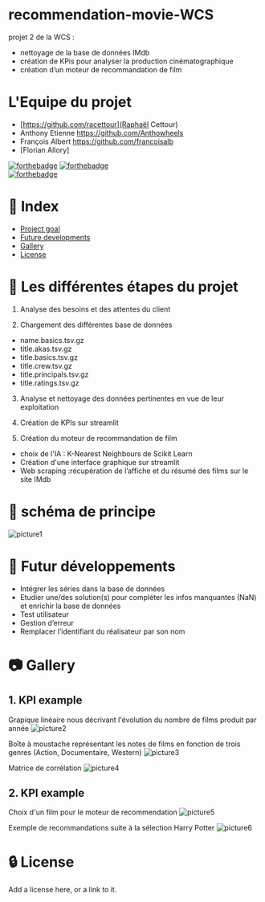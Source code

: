 # recommendation-movie-WCS
projet 2 de la WCS : 
 - nettoyage de la base de données IMdb
 - création de KPis pour analyser la production cinématographique
 - création d’un moteur de recommandation de film 

# L'Equipe du projet
- [https://github.com/racettour](Raphaël Cettour) 
- Anthony Etienne https://github.com/Anthowheels
- François Albert https://github.com/francoisalb
- [Florian Allory]


[![forthebadge](https://forthebadge.com/images/badges/made-with-python.svg)](http://forthebadge.com)  [![forthebadge](http://forthebadge.com/images/badges/built-with-love.svg)](http://forthebadge.com)  
[![forthebadge](https://github.com/racettour/One-Piece-Web-scraping/blob/main/readme_Image/clean-up-in-process-95%25.svg)](http://forthebadge.com)

# :ledger: Index

- [Project goal](#beginner-project-goal)
- [Future developments](#wrench-future-developments)
- [Gallery](#camera-gallery)
- [License](#lock-license)

# :beginner: Les différentes étapes du projet
1. Analyse des besoins et des attentes du client

2. Chargement des différentes base de données

- name.basics.tsv.gz
- title.akas.tsv.gz
- title.basics.tsv.gz
- title.crew.tsv.gz
- title.principals.tsv.gz
- title.ratings.tsv.gz

3. Analyse et nettoyage des données pertinentes en vue de leur exploitation



4. Création de KPIs sur streamlit


5. Création du moteur de recommandation de film 
- choix de l'IA : K-Nearest Neighbours de Scikit Learn
- Création d'une interface graphique sur streamlit
- Web scraping :récupération de l’affiche et du résumé des films sur le site IMdb


# :twisted_rightwards_arrows: schéma de principe
![picture1](image_readme/SchemaPrincipe.png)


# :wrench: Futur développements
  - Intégrer les séries dans la base de données
  - Etudier une/des solution(s) pour compléter les infos manquantes (NaN) et enrichir la base de données
  - Test utilisateur
  - Gestion d’erreur
  - Remplacer l’identifiant du réalisateur par son nom



#  :camera: Gallery
## 1. KPI example

Grapique linéaire nous décrivant l'évolution du nombre de films produit par année
![picture2](image_readme/KPI1.png)

Boîte à moustache représentant les notes de films en fonction de trois genres (Action, Documentaire, Western)
![picture3](image_readme/KPI2.png)

Matrice de corrélation
![picture4](image_readme/KPI3.png)


## 2. KPI example

Choix d'un film pour le moteur de recommendation
![picture5](image_readme/IA_1.png)

Exemple de recommandations suite à la sélection Harry Potter
![picture6](image_readme/IA_2.png)



#  :lock: License
Add a license here, or a link to it.
